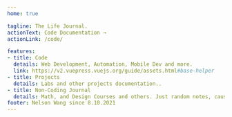 ```yaml
---
home: true

tagline: The Life Journal.
actionText: Code Documentation →
actionLink: /code/

features:
- title: Code
  details: Web Development, Automation, Mobile Dev and more.
  link: https://v2.vuepress.vuejs.org/guide/assets.html#base-helper 
- title: Projects
  details: Labs and other projects documentation..
- title: Non-Coding Journal
  details: Math, and Design Courses and others. Just random notes, cause I know no one really cares about what I write here...
footer: Nelson Wang since 8.10.2021
---
```


<!-- 
# Quick Access

<TagList /> -->

